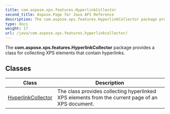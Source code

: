 ```yaml
---
title: com.aspose.xps.features.HyperlinkCollector
second_title: Aspose.Page for Java API Reference
description: The com.aspose.xps.features.HyperlinkCollector package provides a class for collecting XPS elements that contain hyperlinks.
type: docs
weight: 17
url: /java/com.aspose.xps.features.hyperlinkcollector/
---
```


The **com.aspose.xps.features.HyperlinkCollector** package provides a class for collecting XPS elements that contain hyperlinks.


## Classes

| Class | Description |
| --- | --- |
| [HyperlinkCollector](../com.aspose.xps.features.hyperlinkcollector/hyperlinkcollector) | The class provides collecting hyperlinked XPS elements from the current page of an XPS document. |
